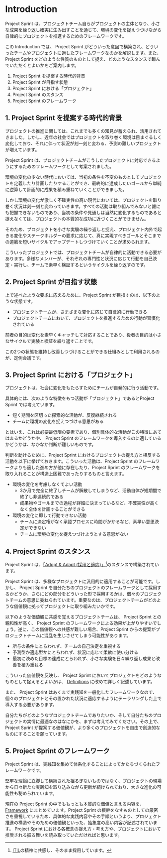# Introduction

Project Sprint は、プロジェクトチーム自らがプロジェクトの主体となり、小さな成果を繰り返し確実に生み出すことを通じて、環境の変化を捉えつづけながら自律的にプロジェクトを推進するためのフレームワークです。

この Introduction では、 Project Sprint がどういった意図で構築され、どういったチームやプロジェクトに適したフレームワークなのかを解説します。また、Project Sprint をどのような性質のものとして捉え、どのようなスタンスで臨んでいただくとよいかをご案内します。

1. Project Sprint を提案する時代的背景
2. Project Sprint が目指す状態
3. Project Sprint における「プロジェクト」
4. Project Sprint のスタンス
5. Project Sprint のフレームワーク

## 1. Project Sprint を提案する時代的背景

プロジェクトの推進に関しては、これまでも多くの知見が蓄えられ、活用されてきました。しかし、近年の社会ではプロジェクトを取り巻く環境は目まぐるしく変化しており、それに伴って状況が刻一刻と変わる、予測の難しいプロジェクトが増えています。

Project Sprint は、プロジェクトチームがこうしたプロジェクトに対応できるようにするためのフレームワークとして考案されました。

環境の変化の少ない時代においては、当初の条件を不変のものとしてプロジェクトを定義したり計画したりすることができ、最終的に達成したいゴールから単純に逆算して計画的に成果を積み重ねていくことができました。

しかし環境の変化が激しく不確実性の高い現代においては、プロジェクトを取り巻く状況は刻一刻と変わっていきます。すべての活動は取り組んでみないと誰にも把握できないものであり、当初の条件や見通しは当然に変化するものであると捉えなくては、プロジェクトの本質的な成功に近づくことができません。

そのため、プロジェクトを小さな実験の繰り返しと捉え、プロジェクト内外で起きる変化やステークホルダーの要求に応じて、真に実現すべきゴールとそこまでの道筋を短いサイクルでアップデートしつづけていくことが求められます。

こういったプロジェクトでは、プロジェクトチームが自律的に活動できる必要があります。多様なメンバーが、それぞれの専門性と状況に応じて行動を自己決定・実行し、チームで素早く検証するというサイクルを繰り返すのです。

## 2. Project Sprint が目指す状態

上で述べたような要求に応えるために、Project Sprint が目指すのは、以下のような状態です。

* プロジェクトチームが、さまざまな変化に応じて自律的に行動できる
* プロジェクトチームにおいて、プロジェクトを推進するための行動が習慣化されている

前者の目的は変化を素早くキャッチして対応することであり、後者の目的は小さなサイクルで実験と検証を繰り返すことです。

この2つの状態を維持し改善しつづけることができる仕組みとして利用されるのが、定例会議です。

## 3. Project Sprint における「プロジェクト」

プロジェクトは、社会に変化をもたらすためにチームが自発的に行う活動です。

具体的には、次のような特徴をもつ活動が「プロジェクト」であるとProject Sprint では考えています。

* 短く期間を区切った探索的な活動が、反復継続される
* チームに環境の変化を捉えつづける意思がある

とはいえ、これは必要最低限の要素であり、個別具体的な活動がこの特徴にあてはまるかどうかや、 Project Sprint のフレームワークを導入するのに適しているかどうかは、なかなか判断が難しいものです。

判断を助けるために、Project Sprint におけるプロジェクトの捉え方と相反する活動を以下に挙げておきます。こういった活動は、Project Sprint のフレームワークよりも適した進め方が他に存在したり、Project Sprint のフレームワークを取り入れることが構造上困難であったりするものと言えます。

* 環境の変化を考慮しなくてよい活動
  * 3か月で完全に終了しチームが解散してしまうなど、活動自体が短期間で終了し非連続的である
  * 成果物やゴールまでの過程が詳細に決まっているなど、不確実性が高くなく全体を計画することができる
* 環境の変化に即して行動できない活動
  * チームに決定権がなく承認プロセスに時間がかかるなど、素早い意思決定ができない
  * チームに環境の変化を捉えつづけようとする意思がない

## 4. Project Sprint のスタンス

Project Sprint は、[「Adopt & Adapt (採用と適応)」](#user-content-fn-1)[^1]のスタンスで構築されています。

Project Sprint は、多様なプロジェクトに汎用的に適用することが可能です。しかし、 Project Sprint を自分たちのプロジェクトのフレームワークとして採用するかどうか、さらにどの部分をどういった形で採用するかは、個々のプロジェクトチームの意思に委ねられています。重要なのは、プロジェクトチームがどのような価値観に拠ってプロジェクトに取り組みたいかです。

以下のような価値観に共感を覚えるプロジェクトチームは、 Project Sprint との親和性が高く、 Project Sprint のフレームワークによる効果が上がりやすいでしょう。逆に、この価値観への共感が難しい場合、Project Sprint からの提案がプロジェクトチームに混乱を生じさせてしまう可能性があります。

* 所与の条件にとらわれず、チームの自己決定を重視する
* 予測型か適応型かにとらわれず、状況に応じて柔軟に使い分ける
* 最初に決めた目標の達成にとらわれず、小さな実験を日々繰り返し成果と改善を積み重ねる

こういった価値観を反映し、 Project Sprint においてプロジェクトをどのようなものとして捉えるとよいかは、 [Definitions](../v4.1/definitions.md) に改めて詳しく記述しています。

また、 Project Sprint はあくまで実践知を一般化したフレームワークなので、個々のプロジェクトとその置かれた状況に適応するようにテーラリングした上で導入する必要があります。

自分たちがどのようなプロジェクトチームでありたいか、そして自分たちのプロジェクトの実情に最適なのはなにかを、まずは考えてみてください。その上で、 Project Sprint が提案する価値観が、より多くのプロジェクトを自由で創造的なものにすることを願っています。

## 5. Project Sprint のフレームワーク

Project Sprint は、実践知を集めて体系化することによってかたちづくられたフレームワークです。

堅牢な理論に立脚して構築された揺るぎないものではなく、プロジェクトの現場から日々新たな実践知を取り込みながら更新が続けられており、大きな進化の可能性も秘められています。

現在の Project Sprint の中でももっとも本質的な価値と言える内容を、 [Framework](../v4.1/framework.md) にまとめています。Project Sprint の根幹をなすものとしての厳密さを重視しているため、具体的な実践内容やその手順というより、プロジェクト推進の構造やそのための価値観といった、抽象度の高い内容が記述されています。 Project Sprint における各概念の捉え方・考え方や、プロジェクトにおいて推奨される振る舞いを読み取っていただければと思います。

[^1]: [ITIL](https://en.wikipedia.org/wiki/ITIL)の精神に共感し、そのまま採用しています。

